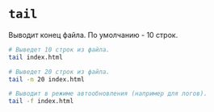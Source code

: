 # `tail`

Выводит конец файла. По умолчанию - 10 строк.

```bash
# Выведет 10 строк из файла.
tail index.html

# Выведет 20 строк из файла.
tail -n 20 index.html

# Выводит в режиме автообновления (например для логов).
tail -f index.html
```
